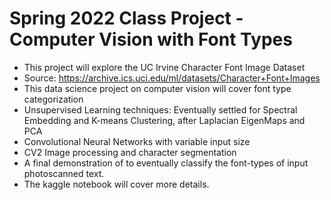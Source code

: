 # Spring 2022 Class Project - Computer Vision with Font Types

* This project will explore the UC Irvine Character Font Image Dataset
* Source: https://archive.ics.uci.edu/ml/datasets/Character+Font+Images
* This data science project on computer vision will cover font type categorization
* Unsupervised Learning techniques: Eventually settled for Spectral Embedding and K-means Clustering, after Laplacian EigenMaps and PCA
* Convolutional Neural Networks with variable input size
* CV2 Image processing and character segmentation
* A final demonstration of to eventually classify the font-types of input photoscanned text.
* The kaggle notebook will cover more details.
